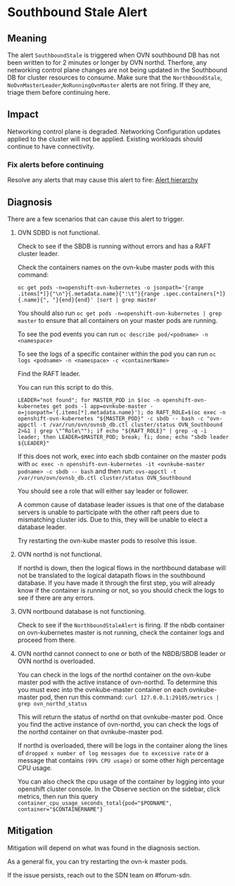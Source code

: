 # Southbound Stale Alert

## Meaning

The alert `SouthboundStale` is triggered when OVN southbound DB has not been
written to for 2 minutes or longer by OVN northd.
Therfore, any networking control plane changes are not being updated
in the Southbound DB for cluster resources to consume.
Make sure that the `NorthBoundStale`, `NoOvnMasterLeader`,`NoRunningOvnMaster`
alerts are not firing.
If they are, triage them before continuing here.

## Impact

Networking control plane is degraded.
Networking Configuration updates applied to the cluster will not be applied.
Existing workloads should continue to have connectivity.

### Fix alerts before continuing

Resolve any alerts that may cause this alert to fire:
[Alert hierarchy](./hierarchy/alerts-hierarchy.svg)

## Diagnosis

There are a few scenarios that can cause this alert to trigger.

1. OVN SDBD is not functional.

   Check to see if the SBDB is running without errors
and has a RAFT cluster leader.

   Check the containers names on the ovn-kube master pods with this command:

   ```shell
   oc get pods -n=openshift-ovn-kubernetes -o jsonpath='{range .items[*]}{"\n"}{.metadata.name}{":\t"}{range .spec.containers[*]}{.name}{", "}{end}{end}' |sort | grep master
   ```

   You should also run `oc get pods -n=openshift-ovn-kubernetes | grep master`
   to ensure that all containers on your master pods are running.

   To see the pod events you can run
`oc describe pod/<podname> -n <namespace>`

   To see the logs of a specific container within the pod you can run
   `oc logs <podname> -n <namespace> -c <containerName>`

   Find the RAFT leader.

   You can run this script to do this.
   ```shell
   LEADER="not found"; for MASTER_POD in $(oc -n openshift-ovn-kubernetes get pods -l app=ovnkube-master -o=jsonpath='{.items[*].metadata.name}'); do RAFT_ROLE=$(oc exec -n openshift-ovn-kubernetes "${MASTER_POD}" -c sbdb -- bash -c "ovn-appctl -t /var/run/ovn/ovnsb_db.ctl cluster/status OVN_Southbound 2>&1 | grep \"^Role\""); if echo "${RAFT_ROLE}" | grep -q -i leader; then LEADER=$MASTER_POD; break; fi; done; echo "sbdb leader ${LEADER}"
   ```

   If this does not work, exec into each sbdb container on the master pods with
   `oc exec -n openshift-ovn-kubernetes -it <ovnkube-master podname> -c sbdb -- bash`
   and then run:
   `ovs-appctl -t /var/run/ovn/ovnsb_db.ctl cluster/status OVN_Southbound`

   You should see a role that will either say leader or follower.

   A common cause of database leader issues is that one of the database
   servers is unable to participate with the other raft peers due to
   mismatching cluster ids. Due to this, they will be unable to elect
   a database leader.

   Try restarting the ovn-kube master pods to resolve this issue.

2. OVN northd is not functional.

   If northd is down, then the logical flows in the northbound database will not
   be translated to the logical datapath flows in the southbound database.
   If you have made it through the first step, you will already know if the
   container is running or not, so you should check the logs to see if there
   are any errors.

3. OVN nortbound database is not functioning.

   Check to see if the `NorthboundStaleAlert` is firing. If the nbdb container
   on ovn-kubernetes master is not running, check the container logs and
   proceed from there.

4. OVN northd cannot connect to one or both of the NBDB/SBDB leader or OVN
   northd is overloaded.

   You can check in the logs of the northd container on the ovn-kube master
   pod with the active instance of ovn-northd. To determine this you must
   exec into the ovnkube-master container on each ovnkube-master pod,
   then run this command:
   `curl 127.0.0.1:29105/metrics | grep ovn_northd_status`

   This will return the status of northd on that ovnkube-master pod. Once you
   find the active instance of ovn-northd, you can check the logs of the
   northd container on that ovnkube-master pod.

   If northd is overloaded, there will be logs in the container along the
   lines of `dropped x number of log messages due to excessive rate` or a
   message that contains `(99% CPU usage)` or some other high percentage
   CPU usage.

   You can also check the cpu usage of the container by logging into your
   openshift cluster console. In the Observe section on the sidebar, click
   metrics, then run this query
   `container_cpu_usage_seconds_total{pod="$PODNAME",
   container="$CONTAINERNAME"}`

## Mitigation

Mitigation will depend on what was found in the diagnosis section.

As a general fix, you can try restarting the ovn-k master pods.

If the issue persists, reach out to the SDN team on #forum-sdn.
